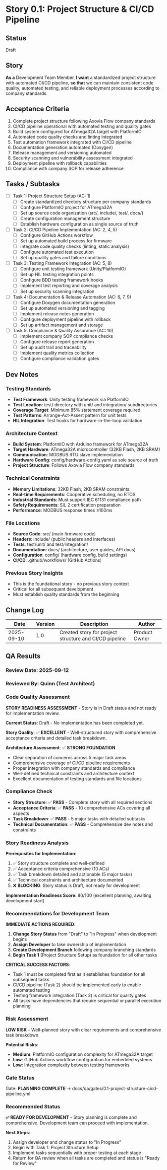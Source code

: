 # Story 0.1: Project Structure & CI/CD Pipeline

## Status

Draft

## Story

**As a** Development Team Member,
**I want** a standardized project structure with automated CI/CD pipeline,
**so that** we can maintain consistent code quality, automated testing, and reliable deployment processes according to company standards.

## Acceptance Criteria

1. Complete project structure following Axovia Flow company standards
2. CI/CD pipeline operational with automated testing and quality gates
3. Build system configured for ATmega32A target with PlatformIO
4. Automated code quality checks and linting integrated
5. Test automation framework integrated with CI/CD pipeline
6. Documentation generation automated (Doxygen)
7. Release management and versioning automated
8. Security scanning and vulnerability assessment integrated
9. Deployment pipeline with rollback capabilities
10. Compliance with company SOP for release adherence

## Tasks / Subtasks

- [ ] Task 1: Project Structure Setup (AC: 1)
  - [ ] Create standardized directory structure per company standards
  - [ ] Configure PlatformIO project for ATmega32A
  - [ ] Set up source code organization (src/, include/, test/, docs/)
  - [ ] Create configuration management structure
  - [ ] Establish hardware configuration as single source of truth

- [ ] Task 2: CI/CD Pipeline Implementation (AC: 2, 4, 5)
  - [ ] Configure GitHub Actions workflow
  - [ ] Set up automated build process for firmware
  - [ ] Integrate code quality checks (linting, static analysis)
  - [ ] Configure automated test execution
  - [ ] Set up quality gates and failure conditions

- [ ] Task 3: Testing Framework Integration (AC: 5, 8)
  - [ ] Configure unit testing framework (Unity/PlatformIO)
  - [ ] Set up HIL testing integration points
  - [ ] Configure BDD testing framework hooks
  - [ ] Implement test reporting and coverage analysis
  - [ ] Set up security scanning integration

- [ ] Task 4: Documentation & Release Automation (AC: 6, 7, 9)
  - [ ] Configure Doxygen documentation generation
  - [ ] Set up automated versioning and tagging
  - [ ] Implement release notes generation
  - [ ] Configure deployment pipeline with rollback
  - [ ] Set up artifact management and storage

- [ ] Task 5: Compliance & Quality Assurance (AC: 10)
  - [ ] Implement company SOP compliance checks
  - [ ] Configure release report generation
  - [ ] Set up audit trail and traceability
  - [ ] Implement quality metrics collection
  - [ ] Configure compliance validation gates

## Dev Notes

### Testing Standards

- **Test Framework**: Unity testing framework via PlatformIO
- **Test Location**: test/ directory with unit/ and integration/ subdirectories
- **Coverage Target**: Minimum 85% statement coverage required
- **Test Patterns**: Arrange-Act-Assert pattern for unit tests
- **HIL Integration**: Test hooks for hardware-in-the-loop validation

### Architecture Context

- **Build System**: PlatformIO with Arduino framework for ATmega32A
- **Target Hardware**: ATmega32A microcontroller (32KB Flash, 2KB SRAM)
- **Communication**: MODBUS RTU slave implementation
- **Hardware Config**: config/hardware-config.yaml as sole source of truth
- **Project Structure**: Follows Axovia Flow company standards

### Technical Constraints

- **Memory Limitations**: 32KB Flash, 2KB SRAM constraints
- **Real-time Requirements**: Cooperative scheduling, no RTOS
- **Industrial Standards**: Must support IEC 61131 compliance path
- **Safety Requirements**: SIL 2 certification preparation
- **Performance**: MODBUS response times ≤100ms

### File Locations

- **Source Code**: src/ (main firmware code)
- **Headers**: include/ (public headers and interfaces)
- **Tests**: test/unit/ and test/integration/
- **Documentation**: docs/ (architecture, user guides, API docs)
- **Configuration**: config/ (hardware config, build settings)
- **CI/CD**: .github/workflows/ (GitHub Actions)

### Previous Story Insights

- This is the foundational story - no previous story context
- Critical for all subsequent development
- Must establish quality standards from the beginning

## Change Log

| Date | Version | Description | Author |
|------|---------|-------------|--------|
| 2025-09-10 | 1.0 | Created story for project structure and CI/CD pipeline | Product Owner |

## QA Results

### Review Date: 2025-09-12

### Reviewed By: Quinn (Test Architect)

### Code Quality Assessment

**STORY READINESS ASSESSMENT** - Story is in Draft status and not ready for implementation review.

**Current Status**: Draft - No implementation has been completed yet.

**Story Quality**: ✅ **EXCELLENT** - Well-structured story with comprehensive acceptance criteria and detailed task breakdown.

**Architecture Assessment**: ✅ **STRONG FOUNDATION**

- Clear separation of concerns across 5 major task areas
- Comprehensive coverage of CI/CD pipeline requirements
- Proper integration with company standards and compliance
- Well-defined technical constraints and architecture context
- Excellent documentation of testing standards and file locations

### Compliance Check

- **Story Structure**: ✅ **PASS** - Complete story with all required sections
- **Acceptance Criteria**: ✅ **PASS** - 10 comprehensive ACs covering all aspects
- **Task Breakdown**: ✅ **PASS** - 5 major tasks with detailed subtasks
- **Technical Documentation**: ✅ **PASS** - Comprehensive dev notes and constraints

### Story Readiness Analysis

**Prerequisites for Implementation**:

1. ✅ Story structure complete and well-defined
2. ✅ Acceptance criteria comprehensive (10 ACs)
3. ✅ Task breakdown detailed and actionable (5 major tasks)
4. ✅ Technical constraints and architecture documented
5. ❌ **BLOCKING**: Story status is Draft, not ready for development

**Implementation Readiness Score**: 80/100 (excellent planning, awaiting development start)

### Recommendations for Development Team

**IMMEDIATE ACTIONS REQUIRED**:

1. **Change Story Status** from "Draft" to "In Progress" when development begins
2. **Assign Developer** to take ownership of implementation
3. **Create Development Branch** following company branching standards
4. **Begin Task 1** (Project Structure Setup) as foundation for all other tasks

**CRITICAL SUCCESS FACTORS**:

- Task 1 must be completed first as it establishes foundation for all subsequent tasks
- CI/CD pipeline (Task 2) should be implemented early to enable automated testing
- Testing framework integration (Task 3) is critical for quality gates
- All tasks have dependencies that require sequential or parallel execution planning

### Risk Assessment

**LOW RISK** - Well-planned story with clear requirements and comprehensive task breakdown.

**Potential Risks**:
- **Medium**: PlatformIO configuration complexity for ATmega32A target
- **Low**: GitHub Actions workflow configuration for embedded systems
- **Low**: Integration complexity between testing frameworks

### Gate Status

Gate: **PLANNING COMPLETE** → docs/qa/gates/0.1-project-structure-cicd-pipeline.yml

### Recommended Status

**✅ READY FOR DEVELOPMENT** - Story planning is complete and comprehensive. Development team can proceed with implementation.

**Next Steps**:
1. Assign developer and change status to "In Progress"
2. Begin with Task 1: Project Structure Setup
3. Implement tasks sequentially with proper testing at each stage
4. Return for QA review when all tasks are completed and status is "Ready for Review"
